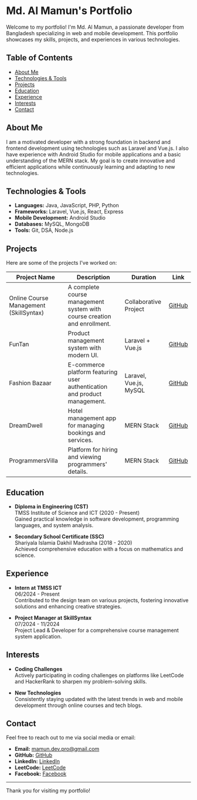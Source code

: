 # Md. Al Mamun's Portfolio

Welcome to my portfolio! I'm Md. Al Mamun, a passionate developer from Bangladesh specializing in web and mobile development. This portfolio showcases my skills, projects, and experiences in various technologies.

## Table of Contents
- [About Me](#about-me)
- [Technologies & Tools](#technologies--tools)
- [Projects](#projects)
- [Education](#education)
- [Experience](#experience)
- [Interests](#interests)
- [Contact](#contact)

## About Me
I am a motivated developer with a strong foundation in backend and frontend development using technologies such as Laravel and Vue.js. I also have experience with Android Studio for mobile applications and a basic understanding of the MERN stack. My goal is to create innovative and efficient applications while continuously learning and adapting to new technologies.

## Technologies & Tools
- **Languages:** Java, JavaScript, PHP, Python
- **Frameworks:** Laravel, Vue.js, React, Express
- **Mobile Development:** Android Studio
- **Databases:** MySQL, MongoDB
- **Tools:** Git, DSA, Node.js

## Projects
Here are some of the projects I've worked on:

| Project Name                               | Description                                                  | Duration              | Link                                        |
|--------------------------------------------|--------------------------------------------------------------|----------------------|---------------------------------------------|
| Online Course Management (SkillSyntax)     | A complete course management system with course creation and enrollment. | Collaborative Project | [GitHub](https://github.com/mad-programmers3/skill-syntax) |
| FunTan                                    | Product management system with modern UI.                    | Laravel + Vue.js     | [GitHub](https://github.com/mdalmamunDev/fun-tan) |
| Fashion Bazaar                            | E-commerce platform featuring user authentication and product management. | Laravel, Vue.js, MySQL | [GitHub](https://github.com/mdalmamunDev/Fashion_Bazaar) |
| DreamDwell                                | Hotel management app for managing bookings and services.     | MERN Stack           | [GitHub](https://github.com/mdalmamunDev/DreamDwell) |
| ProgrammersVilla                          | Platform for hiring and viewing programmers' details.        | MERN Stack           | [GitHub](https://github.com/mdalmamunDev/ProgrammersVilla) |

## Education
- **Diploma in Engineering (CST)**  
  TMSS Institute of Science and ICT (2020 - Present)  
  Gained practical knowledge in software development, programming languages, and system analysis.

- **Secondary School Certificate (SSC)**  
  Shariyala Islamia Dakhil Madrasha (2018 - 2020)  
  Achieved comprehensive education with a focus on mathematics and science.

## Experience
- **Intern at TMSS ICT**  
  06/2024 - Present  
  Contributed to the design team on various projects, fostering innovative solutions and enhancing creative strategies.

- **Project Manager at SkillSyntax**  
  07/2024 - 11/2024  
  Project Lead & Developer for a comprehensive course management system application.

## Interests
- **Coding Challenges**  
  Actively participating in coding challenges on platforms like LeetCode and HackerRank to sharpen my problem-solving skills.

- **New Technologies**  
  Consistently staying updated with the latest trends in web and mobile development through online courses and tech blogs.

## Contact
Feel free to reach out to me via social media or email:

- **Email:** [mamun.dev.pro@gmail.com](mailto:mamun.dev.pro@gmail.com)
- **GitHub:** [GitHub](https://github.com/mdalmamunDev)
- **LinkedIn:** [LinkedIn](https://www.linkedin.com/in/md-al-mamun-218b25243/)
- **LeetCode:** [LeetCode](https://leetcode.com/u/madalmamun53/)
- **Facebook:** [Facebook](https://www.facebook.com/mdalmamun.dev)

---

Thank you for visiting my portfolio!
